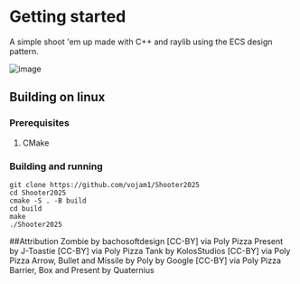 # Getting started
A simple shoot 'em up made with C++ and raylib using the ECS design pattern.

![image](https://github.com/user-attachments/assets/54c6ddf4-486e-4664-8c20-282cdda297d3)

## Building on linux
### Prerequisites
1. CMake

### Building and running
```
git clone https://github.com/vojam1/Shooter2025
cd Shooter2025
cmake -S . -B build
cd build
make
./Shooter2025
```

##Attribution
Zombie by bachosoftdesign [CC-BY] via Poly Pizza
Present by J-Toastie [CC-BY] via Poly Pizza
Tank by KolosStudios [CC-BY] via Poly Pizza
Arrow, Bullet and Missile by Poly by Google [CC-BY] via Poly Pizza
Barrier, Box and Present by Quaternius
